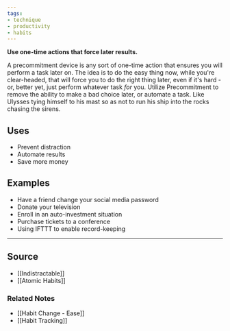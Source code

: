 ```yaml
---
tags:
- technique
- productivity
- habits
---
```

**Use one-time actions that force later results.**

A precommitment device is any sort of one-time action that ensures you will perform a task later on. The idea is to do the easy thing now, while you're clear-headed, that will force you to do the right thing later, even if it's hard - or, better yet, just perform whatever task *for* you. Utilize Precommitment to remove the ability to make a bad choice later, or automate a task. Like Ulysses tying himself to his mast so as not to run his ship into the rocks chasing the sirens. 

## Uses

- Prevent distraction
- Automate results
- Save more money

## Examples

- Have a friend change your social media password
- Donate your television
- Enroll in an auto-investment situation
- Purchase tickets to a conference
- Using IFTTT to enable record-keeping

---

## Source
- [[Indistractable]]
- [[Atomic Habits]]

### Related Notes
- [[Habit Change - Ease]]
- [[Habit Tracking]]